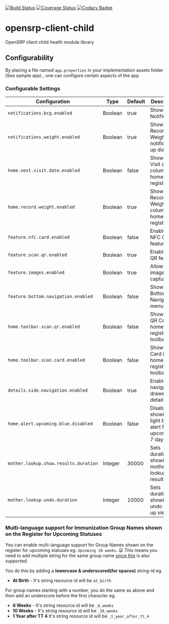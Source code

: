[![Build Status](https://travis-ci.org/OpenSRP/opensrp-client-child.svg?branch=master)](https://travis-ci.org/OpenSRP/opensrp-client-child) [![Coverage Status](https://coveralls.io/repos/github/OpenSRP/opensrp-client-child/badge.svg?branch=master)](https://coveralls.io/github/OpenSRP/opensrp-client-child?branch=master)
[![Codacy Badge](https://api.codacy.com/project/badge/Grade/b8b5e3c6e9284bffb993d07b235a8691)](https://www.codacy.com/app/OpenSRP/opensrp-client-child?utm_source=github.com&amp;utm_medium=referral&amp;utm_content=OpenSRP/opensrp-client-child&amp;utm_campaign=Badge_Grade)

# opensrp-client-child
OpenSRP client child health module library

## Configurability

By placing a file named `app.properties` in your implementation assets folder (See sample app) , one can configure certain aspects of the app

### Configurable Settings

| Configuration                         | Type    | Default | Description                                             |
| --------------------------------------| ------- | ------- | ----------------------------------------------          |
| `notifications.bcg.enabled`           | Boolean | true    | Show BCG Notifications                                  |
| `notifications.weight.enabled`        | Boolean | true    | Show Record Weight pop notification up dialog           |
| `home.next.visit.date.enabled`        | Boolean | false   | Show Next Visit date column in home register            |
| `home.record.weight.enabled`          | Boolean | true    | Show Record Weight column in home register              |
| `feature.nfc.card.enabled`            | Boolean | false   | Enable Scan NFC Card feature                            |
| `feature.scan.qr.enabled`             | Boolean | true    | Enable Scan QR feature                                  |
| `feature.images.enabled`              | Boolean | true    | Allow profile image capture                             |
| `feature.bottom.navigation.enabled`   | Boolean | false   | Show Bottom Navigation menu                             |
| `home.toolbar.scan.qr.enabled`        | Boolean | false   | Show Scan QR Code in home register toolbar              |
| `home.toolbar.scan.card.enabled`      | Boolean | false   | Show Scan Card in home register toolbar                 |
| `details.side.navigation.enabled`     | Boolean | true    | Enable side navigation drawer on details page           |
| `home.alert.upcoming.blue.disabled`   | Boolean | false   | Disable showing light blue alert for upcoming in 7 days |
| `mother.lookup.show.results.duration` | Integer | 30000   | Sets duration of showing mother lookup results          |
| `mother.lookup.undo.duration`         | Integer | 10000   | Sets duration of showing the undo look up view          |   

### Multi-language support for Immunization Group Names shown on the Register for Upcoming Statuses

You can enable multi-language support for Group Names shown on the register for upcoming statuses eg. `Upcoming 10 weeks`. :frowning: This means you need to add multiple string for the same group name [since this](https://github.com/OpenSRP/opensrp-client-immunization#multi-language-support) is also supported.

You do this by adding a **lowercase & underscored(for spaces)** string-id eg.

-   **At Birth** - It's string resource id will be `at_birth`

For group names starting with a number, you do the same as above and then add an underscore before the first character eg.

-   **6 Weeks** - It's string resource id will be `_6_weeks`
-   **10 Weeks** - It's string resource id will be `_10_weeks`
-   **1 Year after  TT 4** It's string resource id will be `_1_year_after_tt_4`